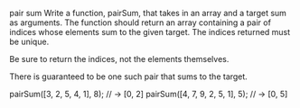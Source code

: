 pair sum
Write a function, pairSum, that takes in an array and a target sum as arguments. The function should return an array containing a pair of indices whose elements sum to the given target. The indices returned must be unique.

Be sure to return the indices, not the elements themselves.

There is guaranteed to be one such pair that sums to the target.

pairSum([3, 2, 5, 4, 1], 8); // -> [0, 2]
pairSum([4, 7, 9, 2, 5, 1], 5); // -> [0, 5]
